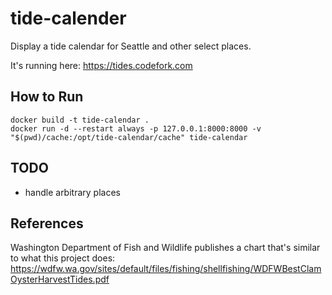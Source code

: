
# tide-calender

Display a tide calendar for Seattle and other select places.

It's running here: https://tides.codefork.com

## How to Run

```
docker build -t tide-calendar .
docker run -d --restart always -p 127.0.0.1:8000:8000 -v "$(pwd)/cache:/opt/tide-calendar/cache" tide-calendar
```

## TODO

- handle arbitrary places

## References

Washington Department of Fish and Wildlife publishes a chart that's similar to what this project does:
https://wdfw.wa.gov/sites/default/files/fishing/shellfishing/WDFWBestClamOysterHarvestTides.pdf
